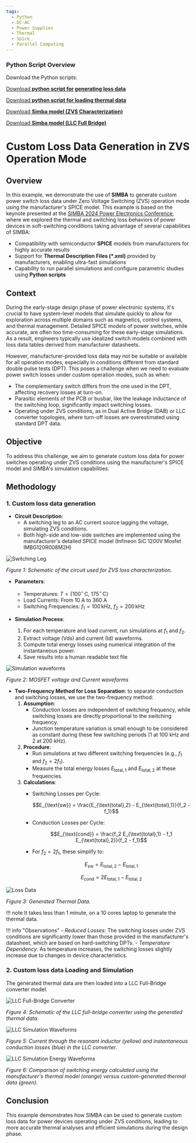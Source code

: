 ```yaml
---
tags:
  - Python
  - DC-AC
  - Power Supplies
  - Thermal
  - Spice
  - Parallel Computing
---
```


### Python Script Overview

Download the Python scripts:

[Download **python script for generating loss data**](1_custom_thermal_data_generation.py)

[Download **python script for loading thermal data**](2_custom_thermal_data_load.py)

[Download **Simba model (ZVS Characterization)**](zvs_characterization_infineonIMBG120R008M2H.jsimba)

[Download **Simba model (LLC Full Bridge)**](LLC_full_bridge.jsimba)

# Custom Loss Data Generation in ZVS Operation Mode

## Overview

In this example, we demonstrate the use of **SIMBA** to generate custom power switch loss data under Zero Voltage Switching (ZVS) operation mode using the manufacturer's SPICE model. This example is based on the keynote presented at the [SIMBA 2024 Power Electronics Conference](https://simba.io/conference_2024), where we explored the thermal and switching loss behaviors of power devices in soft-switching conditions taking advantage of several capabilities of SIMBA: 

- Compatibility with semiconductor **SPICE** models from manufacturers for highly accurate results  
- Support for **Thermal Description Files (*.xml)** provided by manufacturers, enabling ultra-fast simulations  
- Capability to run parallel simulations and configure parametric studies using **Python scripts**

## Context

During the early-stage design phase of power electronic systems, it's crucial to have system-level models that simulate quickly to allow for exploration across multiple domains such as magnetics, control systems, and thermal management. Detailed SPICE models of power switches, while accurate, are often too time-consuming for these early-stage simulations. As a result, engineers typically use idealized switch models combined with loss data tables derived from manufacturer datasheets.

However, manufacturer-provided loss data may not be suitable or available for all operation modes, especially in conditions different from standard double pulse tests (DPT). This poses a challenge when we need to evaluate power switch losses under custom operation modes, such as when:

- The complementary switch differs from the one used in the DPT, affecting recovery losses at turn-on.
- Parasitic elements of the PCB or busbar, like the leakage inductance of the switching loop, significantly impact switching losses.
- Operating under ZVS conditions, as in Dual Active Bridge (DAB) or LLC converter topologies, where turn-off losses are overestimated using standard DPT data.

## Objective

To address this challenge, we aim to generate custom loss data for power switches operating under ZVS conditions using the manufacturer's SPICE model and SIMBA's simulation capabilities.

## Methodology

### 1. Custom loss data generation

- **Circuit Description**:
    - A switching leg to an AC current source lagging the voltage, simulating ZVS conditions.
    - Both high-side and low-side switches are implemented using the manufacturer's detailed SPICE model (Infineon SiC 1200V Mosfet IMBG120R008M2H)

![Switching Leg](fig/1_loss_data_schematic.png)

*Figure 1: Schematic of the circuit used for ZVS loss characterization.*

- **Parameters**:
    - Temperatures: $T = \{100^\circ\,\mathrm{C},\ 175^\circ\,\mathrm{C}\}$
    - Load Currents: From 10 A to 360 A
    - Switching Frequencies: $f_1 = 100\,\mathrm{kHz},\ f_2 = 200\,\mathrm{kHz}$

- **Simulation Process**:
    1. For each temperature and load current, run simulations at $f_1$ and $f_2$.
    2. Extract voltage (Vds) and current (Id) waveforms.
    3. Compute total energy losses using numerical integration of the instantaneous power.
    4. Save results into a human readable text file

![Simulation waveforms](fig/2_waveform.png)

*Figure 2: MOSFET voltage and Current waveforms*

- **Two-Frequency Method for Loss Separation**: to separate conduction and switching losses, we use the two-frequency method:
    1. **Assumption**:
         - Conduction losses are independent of switching frequency, while switching losses are directly proportional to the switching frequency.
         - Junction temperature variation is small enough to be considered as constant during these few switching periods (1 at 100 kHz and 2 at 200 kHz).
    2. **Procedure**:
         - Run simulations at two different switching frequencies (e.g., $f_1$ and $f_2 = 2f_1$).
         - Measure the total energy losses $E_{\text{total},1}$ and $E_{\text{total},2}$ at these frequencies.
    3. **Calculations**:
        - Switching Losses per Cycle:
  
            $$E_{\text{sw}} = \frac{E_{\text{total},2} - E_{\text{total},1}}{f_2 - f_1}$$

        - Conduction Losses per Cycle:
        
            $$E_{\text{cond}} = \frac{f_2 E_{\text{total},1} - f_1 E_{\text{total},2}}{f_2 - f_1}$$

        - For $f_2 = 2f_1$, these simplify to:

            $$E_{\text{sw}} = E_{\text{total},2} - E_{\text{total},1}$$

            $$E_{\text{cond}} = 2E_{\text{total},1} - E_{\text{total},2}$$

![Loss Data](fig/3_loss_data.png)

*Figure 3: Generated Thermal Data.*


!!! note
    It takes less than 1 minute, on a 10 cores laptop to generate the thermal data.

!!! info "Observations"
    - *Reduced Losses*: The switching losses under ZVS conditions are significantly lower than those provided in the manufacturer's datasheet, which are based on hard-switching DPTs.
    - *Temperature Dependency*: As temperature increases, the switching losses slightly increase due to changes in device characteristics.

### 2. Custom loss data Loading and Simulation

The generated thermal data are then loaded into a LLC Full-Bridge converter model. 

![LLC Full-Bridge Converter](fig/4_llc_fullbridge.png)

*Figure 4: Schematic of the LLC full-bridge converter using the generated thermal data.*

![LLC Simulation Waveforms](fig/5_llc_waveforms.png)

*Figure 5: Current through the resonant inductor (yellow) and instantaneous conduction losses (blue) in the LLC converter.*

![LLC Simulation Energy Waveforms](fig/6_llc_energy.png)

*Figure 6: Comparison of switching energy calculated using the manufacturer's thermal model (orange) versus custom-generated thermal data (green).*

## Conclusion

This example demonstrates how SIMBA can be used to generate custom loss data for power devices operating under ZVS conditions, leading to more accurate thermal analyses and efficient simulations during the design phase.
